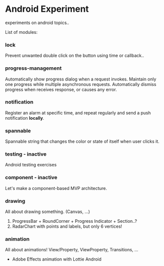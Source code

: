 # Android Experiment

experiments on android topics..

List of modules:

### lock

Prevent unwanted double click on the button using time or callback..

### progress-management

Automatically show progress dialog when a request invokes.
Maintain only one progress while multiple asynchronous requests.
Automatically dismiss progress when receives response, or causes any error.

### notification

Register an alarm at specific time, and repeat regularly and send a push notification **locally**.

### spannable

Spannable string that changes the color or state of itself when user clicks it.

### testing - inactive

Android testing exercises

### component - inactive

Let's make a component-based MVP architecture.

### drawing

All about drawing something. (Canvas, ...)
1. ProgressBar + RoundCorner + Progress Indicator + Section..?
2. RadarChart with points and labels, but only 6 vertices!

### animation

All about animations! View/Property, ViewProperty, Transitions, ...
+ Adobe Effects animation with Lottie Android